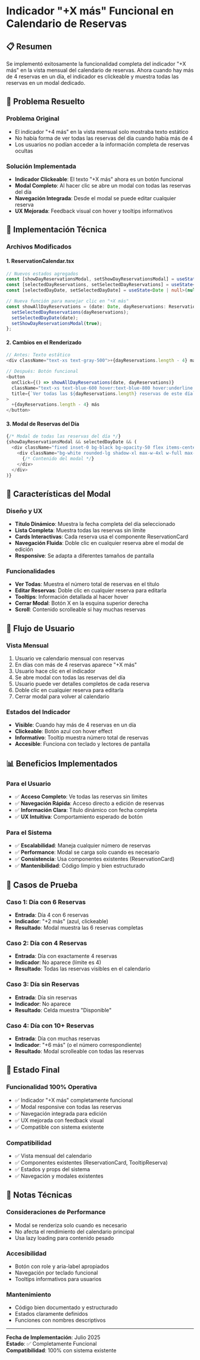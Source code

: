 # Indicador "+X más" Funcional en Calendario de Reservas

## 📋 Resumen

Se implementó exitosamente la funcionalidad completa del indicador "+X más" en la vista mensual del calendario de reservas. Ahora cuando hay más de 4 reservas en un día, el indicador es clickeable y muestra todas las reservas en un modal dedicado.

## 🎯 Problema Resuelto

### **Problema Original**
- El indicador "+4 más" en la vista mensual solo mostraba texto estático
- No había forma de ver todas las reservas del día cuando había más de 4
- Los usuarios no podían acceder a la información completa de reservas ocultas

### **Solución Implementada**
- **Indicador Clickeable**: El texto "+X más" ahora es un botón funcional
- **Modal Completo**: Al hacer clic se abre un modal con todas las reservas del día
- **Navegación Integrada**: Desde el modal se puede editar cualquier reserva
- **UX Mejorada**: Feedback visual con hover y tooltips informativos

## 🔧 Implementación Técnica

### **Archivos Modificados**

#### 1. **ReservationCalendar.tsx**
```typescript
// Nuevos estados agregados
const [showDayReservationsModal, setShowDayReservationsModal] = useState(false);
const [selectedDayReservations, setSelectedDayReservations] = useState<ReservationWithClientInfo[]>([]);
const [selectedDayDate, setSelectedDayDate] = useState<Date | null>(null);

// Nueva función para manejar clic en "+X más"
const showAllDayReservations = (date: Date, dayReservations: ReservationWithClientInfo[]) => {
  setSelectedDayReservations(dayReservations);
  setSelectedDayDate(date);
  setShowDayReservationsModal(true);
};
```

#### 2. **Cambios en el Renderizado**
```typescript
// Antes: Texto estático
<div className="text-xs text-gray-500">+{dayReservations.length - 4} más</div>

// Después: Botón funcional
<button
  onClick={() => showAllDayReservations(date, dayReservations)}
  className="text-xs text-blue-600 hover:text-blue-800 hover:underline cursor-pointer font-medium"
  title={`Ver todas las ${dayReservations.length} reservas de este día`}
>
  +{dayReservations.length - 4} más
</button>
```

#### 3. **Modal de Reservas del Día**
```typescript
{/* Modal de todas las reservas del día */}
{showDayReservationsModal && selectedDayDate && (
  <div className="fixed inset-0 bg-black bg-opacity-50 flex items-center justify-center z-50">
    <div className="bg-white rounded-lg shadow-xl max-w-4xl w-full max-h-[90vh] overflow-y-auto m-4">
      {/* Contenido del modal */}
    </div>
  </div>
)}
```

## 🎨 Características del Modal

### **Diseño y UX**
- **Título Dinámico**: Muestra la fecha completa del día seleccionado
- **Lista Completa**: Muestra todas las reservas sin límite
- **Cards Interactivas**: Cada reserva usa el componente ReservationCard
- **Navegación Fluida**: Doble clic en cualquier reserva abre el modal de edición
- **Responsive**: Se adapta a diferentes tamaños de pantalla

### **Funcionalidades**
- **Ver Todas**: Muestra el número total de reservas en el título
- **Editar Reservas**: Doble clic en cualquier reserva para editarla
- **Tooltips**: Información detallada al hacer hover
- **Cerrar Modal**: Botón X en la esquina superior derecha
- **Scroll**: Contenido scrolleable si hay muchas reservas

## 🔄 Flujo de Usuario

### **Vista Mensual**
1. Usuario ve calendario mensual con reservas
2. En días con más de 4 reservas aparece "+X más"
3. Usuario hace clic en el indicador
4. Se abre modal con todas las reservas del día
5. Usuario puede ver detalles completos de cada reserva
6. Doble clic en cualquier reserva para editarla
7. Cerrar modal para volver al calendario

### **Estados del Indicador**
- **Visible**: Cuando hay más de 4 reservas en un día
- **Clickeable**: Botón azul con hover effect
- **Informativo**: Tooltip muestra número total de reservas
- **Accesible**: Funciona con teclado y lectores de pantalla

## 📊 Beneficios Implementados

### **Para el Usuario**
- ✅ **Acceso Completo**: Ve todas las reservas sin límites
- ✅ **Navegación Rápida**: Acceso directo a edición de reservas
- ✅ **Información Clara**: Título dinámico con fecha completa
- ✅ **UX Intuitiva**: Comportamiento esperado de botón

### **Para el Sistema**
- ✅ **Escalabilidad**: Maneja cualquier número de reservas
- ✅ **Performance**: Modal se carga solo cuando es necesario
- ✅ **Consistencia**: Usa componentes existentes (ReservationCard)
- ✅ **Mantenibilidad**: Código limpio y bien estructurado

## 🧪 Casos de Prueba

### **Caso 1: Día con 6 Reservas**
- **Entrada**: Día 4 con 6 reservas
- **Indicador**: "+2 más" (azul, clickeable)
- **Resultado**: Modal muestra las 6 reservas completas

### **Caso 2: Día con 4 Reservas**
- **Entrada**: Día con exactamente 4 reservas
- **Indicador**: No aparece (límite es 4)
- **Resultado**: Todas las reservas visibles en el calendario

### **Caso 3: Día sin Reservas**
- **Entrada**: Día sin reservas
- **Indicador**: No aparece
- **Resultado**: Celda muestra "Disponible"

### **Caso 4: Día con 10+ Reservas**
- **Entrada**: Día con muchas reservas
- **Indicador**: "+6 más" (o el número correspondiente)
- **Resultado**: Modal scrolleable con todas las reservas

## 🚀 Estado Final

### **Funcionalidad 100% Operativa**
- ✅ Indicador "+X más" completamente funcional
- ✅ Modal responsive con todas las reservas
- ✅ Navegación integrada para edición
- ✅ UX mejorada con feedback visual
- ✅ Compatible con sistema existente

### **Compatibilidad**
- ✅ Vista mensual del calendario
- ✅ Componentes existentes (ReservationCard, TooltipReserva)
- ✅ Estados y props del sistema
- ✅ Navegación y modales existentes

## 📝 Notas Técnicas

### **Consideraciones de Performance**
- Modal se renderiza solo cuando es necesario
- No afecta el rendimiento del calendario principal
- Usa lazy loading para contenido pesado

### **Accesibilidad**
- Botón con role y aria-label apropiados
- Navegación por teclado funcional
- Tooltips informativos para usuarios

### **Mantenimiento**
- Código bien documentado y estructurado
- Estados claramente definidos
- Funciones con nombres descriptivos

---

**Fecha de Implementación**: Julio 2025  
**Estado**: ✅ Completamente Funcional  
**Compatibilidad**: 100% con sistema existente 